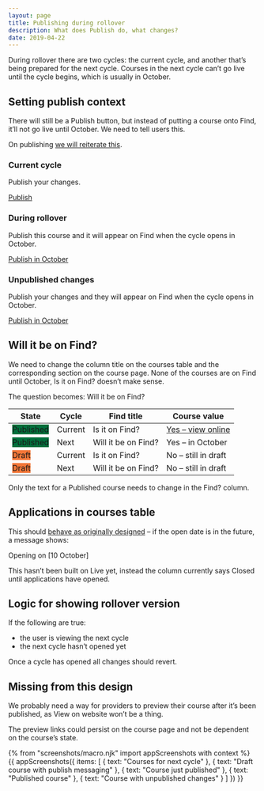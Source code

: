 ```yaml
---
layout: page
title: Publishing during rollover
description: What does Publish do, what changes?
date: 2019-04-22
---
```

During rollover there are two cycles: the current cycle, and another that’s being prepared for the next cycle. Courses in the next cycle can’t go live until the cycle begins, which is usually in October.

## Setting publish context

There will still be a Publish button, but instead of putting a course onto Find, it’ll not go live until October. We need to tell users this.

On publishing [we will reiterate this](#course-just-published).

<div class="govuk-grid-row govuk-!-margin-bottom-7">
  <div class="govuk-grid-column-one-third">
    <h3 class="govuk-heading-m">Current cycle</h3>
    <div class="govuk-inset-text">
      <p>Publish your changes.</p>
      <a href="#" class="govuk-button">Publish</a>
    </div>
  </div>
  <div class="govuk-grid-column-one-third">
    <h3 class="govuk-heading-m">During rollover</h3>
    <div class="govuk-inset-text">
      <p>Publish this course and it will appear on Find when the cycle opens in October.</p>
      <a href="#" class="govuk-button">Publish in October</a>
    </div>
  </div>
  <div class="govuk-grid-column-one-third">
    <h3 class="govuk-heading-m">Unpublished changes</h3>
    <div class="govuk-inset-text">
      <p>Publish your changes and they will appear on Find when the cycle opens in October.</p>
      <a href="#" class="govuk-button">Publish in October</a>
    </div>
  </div>
</div>

## Will it be on Find?

We need to change the column title on the courses table and the corresponding section on the course page. None of the courses are on Find until October, Is it on Find? doesn’t make sense.

The question becomes: Will it be on Find?

| State | Cycle | Find title | Course value |
|-|-|-|-|
|<span class="govuk-tag" style="background-color: #00703c">Published</span>| Current | Is it on Find? | [Yes – view online](#) |
|<span class="govuk-tag" style="background-color: #00703c">Published</span>| Next | Will it be on Find? | Yes – in October |
|<span class="govuk-tag" style="background-color: #f47738">Draft</span>| Current | Is it on Find? | No – still in draft |
|<span class="govuk-tag" style="background-color: #f47738">Draft</span>| Next | Will it be on Find? | No – still in draft |

Only the text for a Published course needs to change in the Find? column.

## Applications in courses table

This should [behave as originally designed](/publish-teacher-training-courses/publish-states) – if the open date is in the future, a message shows:

<p class="govuk-inset-text">Opening on [10 October]</p>

This hasn’t been built on Live yet, instead the column currently says Closed until applications have opened.

## Logic for showing rollover version

If the following are true:

* the user is viewing the next cycle
* the next cycle hasn’t opened yet

Once a cycle has opened all changes should revert.

## Missing from this design

We probably need a way for providers to preview their course after it’s been published, as View on website won’t be a thing.

The preview links could persist on the course page and not be dependent on the course’s state.

{% from "screenshots/macro.njk" import appScreenshots with context %}
{{ appScreenshots({
  items: [
    { text: "Courses for next cycle" },
    { text: "Draft course with publish messaging" },
    { text: "Course just published" },
    { text: "Published course" },
    { text: "Course with unpublished changes" }
  ]
}) }}
